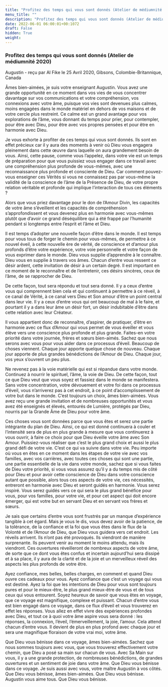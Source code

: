 ```yaml
---
title: "Profitez des temps qui vous sont donnés (Atelier de médiumnité 2020)"
menu_title: ""
description: "Profitez des temps qui vous sont donnés (Atelier de médiumnité 2020)"
date: 2022-06-01 06:00:01+00:1072
draft: False
hidden: True
weight:
---
```

### Profitez des temps qui vous sont donnés (Atelier de médiumnité 2020)

Augustin - reçu par Al Fike le 25 Avril 2020, Gibsons, Colombie-Britannique, Canada

Âmes bien-aimées, je suis votre enseignant Augustin. Vous avez une grande opportunité en ce moment dans vos vies de vous concentrer davantage sur vos communications et votre compréhension, vos connexions avec votre âme, puisque vos vies sont devenues plus calmes, moins engagées dans le monde matériel en dehors de vos maisons et de votre cercle plus restreint. Ce calme est un grand avantage pour vos explorations de l’âme, vous donnant du temps pour prier, pour contempler, pour être avec Dieu, pour être avec vos propres pensées et pour être en harmonie avec Dieu.

Je vous exhorte à profiter de ces temps qui vous sont donnés. Ils sont en effet précieux car il y aura des moments à venir où Dieu vous engagera pleinement dans cette œuvre dans laquelle on aura grandement besoin de vous. Ainsi, cette pause, comme vous l’appelez, dans votre vie est un temps de préparation pour que vous puissiez vous engager dans ce travail avec une compréhension plus profonde de vous-mêmes, avec une reconnaissance plus profonde et consciente de Dieu. Car comment pouvez-vous enseigner ces Vérités si vous ne connaissez pas par vous-même la validité de la conscience de l’âme de la Présence de Dieu, de votre propre relation véritable et profonde qui implique l’interaction de tous ces éléments ?

Alors que vous priez davantage pour le don de l’Amour Divin, les capacités de votre âme s’éveillent et les capacités de compréhension s’approfondissent et vous devenez plus en harmonie avec vous-mêmes plutôt que d’avoir ce grand déséquilibre qui a été frappé par l’humanité pendant si longtemps entre l’esprit et l’âme et Dieu.

Il est temps d’adopter une nouvelle façon d’être dans le monde. Il est temps pour vous tous de forger le chemin pour vous-mêmes, de permettre à ce nouvel éveil, à cette nouvelle ère de vérité, de conscience et d’amour plus profonds d’être votre expérience, votre voie personnelle et votre façon de vous exprimer dans le monde. Dieu vous supplie d’apprendre à le connaître. Dieu vous en supplie à travers vos âmes. Chacun d’entre vous ressent ce désir ardent, cette invitation de désir à un certain degré. Il est important en ce moment de le reconnaître et de l’entretenir, ces désirs sincères, ceux de l’âme, de se rapprocher de Dieu.

De cette façon, tout sera répondu et tout sera donné. Il y a ceux d’entre vous qui comprennent bien cela et qui continuent à permettre à ce réveil, à ce canal de Vérité, à ce canal vers Dieu et Son amour d’être un point central dans leur vie. Il y a ceux d’entre vous qui ont beaucoup de mal à le faire, et pourtant il y a dans leur âme un désir fort, un désir indubitable d’être dans cette relation avec leur Créateur.

Il vous appartient donc de reconnaître, d’aspirer, de pratiquer, d’être en harmonie avec ce flux d’Amour qui vous permet de vous éveiller et vous élève vers une conscience plus profonde et plus grande. Faites-en votre priorité dans votre journée, frères et sœurs bien-aimés. Sachez que nous serons avec vous pour vous aider dans ce processus d’éveil. Beaucoup de choses viennent. Chaque jour apporte quelque chose de nouveau. Chaque jour apporte de plus grandes bénédictions de l’Amour de Dieu. Chaque jour, vos yeux s’ouvrent un peu plus.

Ne revenez pas à la voie matérielle qui est si répandue dans votre monde. Continuez à nourrir le spirituel, l’âme, la voie de Dieu. De cette façon, tout ce que Dieu veut que vous soyez et fassiez dans le monde se manifestera. Sans votre concentration, votre dévouement et votre foi dans ce processus d’éveil, vous n’arriverez pas à cet endroit, à ce point d’accomplissement de votre but dans le monde. C’est toujours un choix, âmes bien-aimées. Vous avez reçu une grande invitation et de nombreuses opportunités et vous avez été enseignés et élevés, entourés de Lumière, protégés par Dieu, nourris par la Grande Âme de Dieu pour votre âme.

Ces choses vous sont données parce que vous êtes et serez une partie intégrante du plan de Dieu. Ainsi, ce qui est donné continuera à couler et l’intensité sera de plus en plus grande à mesure que vous continuerez à vous ouvrir, à faire ce choix pour que Dieu éveille votre âme avec Son Amour. Puissiez-vous réaliser que c’est le plus grand choix et aussi le plus grand défi de votre vie. C’est ce qui va suivre dans votre vie. Peu importe où vous en êtes en ce moment dans les étapes de votre vie avec vos familles, avec vos carrières, avec toutes ces choses qui sont une partie, une partie essentielle de la vie dans votre monde, sachez que si vous faites de Dieu votre priorité, si vous vous assurez qu’il y a du temps mis de côté pour Dieu et pour avoir cette conscience de Dieu dans votre conscience autant que possible, alors tous ces aspects de votre vie, ces nécessités, entreront en harmonie avec Dieu et seront guidés en harmonie. Vous serez inspiré. Vous serez guidés vers ce qui sera le plus grand bénéfice pour vous, pour vos familles, pour votre vie, et pour cet aspect qui doit encore émerger, qui est votre but en servant Dieu et en servant vos frères et sœurs.

Je sais que certains d’entre vous sont frustrés par un manque d’expérience tangible à cet égard. Mais je vous le dis, vous devez avoir de la patience, de la tolérance, de la confiance et la foi que vous êtes dans le flux de la Volonté et de l’Amour de Dieu, que Dieu vous guidera vers cet endroit. Les réveils arrivent. Ils n’ont pas été provoqués. Ils viendront de manière surprenante. Ils peuvent venir au moment le moins attendu, mais ils viendront. Ces ouvertures réveilleront de nombreux aspects de votre âme, de sorte que ce dont vous êtes confus et incertain aujourd’hui sera dissipé et à sa place, il y aura de la clarté et de la joie et un merveilleux réveil des aspects les plus profonds de votre être.

Ayez confiance, mes belles, belles charges, en comment et quand Dieu ouvre ces cadeaux pour vous. Ayez confiance que c’est un voyage qui vous est destiné. Ayez la foi que les intentions de Dieu pour vous sont toujours pures et pour le mieux-être, le plus grand mieux-être de vous et de tous ceux qui vous entourent. Soyez heureux de savoir que vous êtes en voyage, que ce voyage est magnifique, complexe et puissant. Chacun d’entre vous est bien engagé dans ce voyage, dans ce flux d’éveil et vous trouverez en effet les réponses. Vous allez en effet vivre des expériences profondes avec Dieu, et tout ce à quoi votre âme aspire vous sera donné : les réponses, la connexion, l’éveil, l’émerveillement, la joie, l’amour. Cela attend chacun d’entre vous. Il devient de plus en plus profond avec chaque jour et sera une magnifique floraison de votre vrai moi, votre âme.

Que Dieu vous bénisse dans ce voyage, âmes bien-aimées. Sachez que nous sommes toujours avec vous, que vous trouverez effectivement votre chemin, que Dieu a posé sa main sur chacun de vous. Avec Sa Main sur vous, il y a une grande protection, de nombreuses bénédictions, de grandes ouvertures et un sentiment de joie dans votre âme. Que Dieu vous bénisse dans ce voyage. Je suis aussi avec vous, votre maître Augustin à vos côtés. Que Dieu vous bénisse, âmes bien-aimées. Que Dieu vous bénisse. Augustin vous aime tous. Que Dieu vous bénisse.



